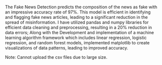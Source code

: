 The Fake News Detection predicts the composition of the news as fake with an impressive accuracy rate of 97%. This model is efficient in identifying and flagging fake news articles, leading to a significant reduction in the spread of misinformation. I have utilized pandas and numpy libraries for efficient data cleaning and preprocessing, resulting in a 20% reduction in data errors; Along with the Development and implementation of a machine learning algorithm framework which includes linear regression, logistic regression, and random forest models, implemented matplotlib to create visualizations of data patterns, leading to improved accuracy.

Note: Cannot upload the csv files due to large size.
